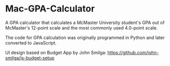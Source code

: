 # Mac-GPA-Calculator
A GPA calculator that calculates a McMaster University student's GPA out of McMaster's 12-point scale and the most commonly used 4.0-point scale.

The code for GPA calculation was originally programmed in Python and later converted to JavaScript.

UI design based on Budget App by John Smilga: https://github.com/john-smilga/js-budget-setup
